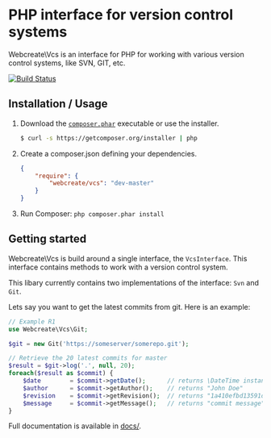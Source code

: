 # PHP interface for version control systems

Webcreate\Vcs is an interface for PHP for working with various
version control systems, like SVN, GIT, etc.

[![Build Status](https://secure.travis-ci.org/webcreate/vcs.png?branch=master)](https://travis-ci.org/webcreate/vcs)

Installation / Usage
--------------------

1. Download the [`composer.phar`](https://getcomposer.org/composer.phar)
executable or use the installer.

    ``` sh
    $ curl -s https://getcomposer.org/installer | php
    ```

2. Create a composer.json defining your dependencies.

    ``` json
    {
        "require": {
            "webcreate/vcs": "dev-master"
        }
    }
    ```

3. Run Composer: `php composer.phar install`

Getting started
---------------

Webcreate\Vcs is build around a single interface, the `VcsInterface`.
This interface contains methods to work with a version control system.

This libary currently contains two implementations of the interface:
`Svn` and `Git`.

Lets say you want to get the latest commits from git. Here is an example:

``` php
// Example R1
use Webcreate\Vcs\Git;

$git = new Git('https://someserver/somerepo.git');

// Retrieve the 20 latest commits for master
$result = $git->log('.', null, 20);
foreach($result as $commit) {
    $date        = $commit->getDate();      // returns \DateTime instance
    $author      = $commit->getAuthor();    // returns "John Doe"
    $revision    = $commit->getRevision();  // returns "1a410efbd13591db07496601ebc7a059dd55cfe9"
    $message     = $commit->getMessage();   // returns "commit message"
}
```

Full documentation is available in [docs/](https://github.com/webcreate/vcs/tree/master/docs).